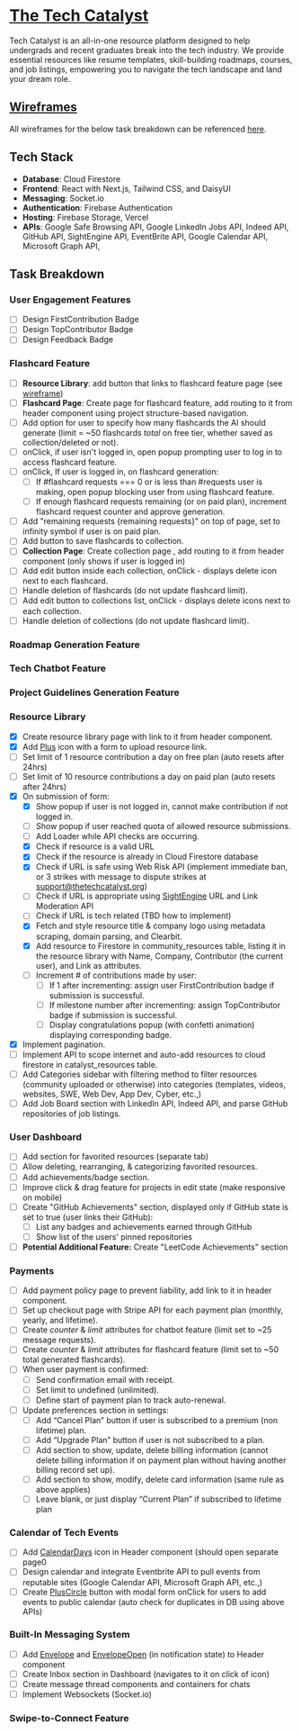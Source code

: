 # [The Tech Catalyst](https://www.thetechcatalyst.org/)
Tech Catalyst is an all-in-one resource platform designed to help undergrads and recent graduates break 
into the tech industry. We provide essential resources like resume templates, skill-building roadmaps, 
courses, and job listings, empowering you to navigate the tech landscape and land your dream role.

## [Wireframes](https://motiff.com/file/y4k6ssqksKGS0KbrOJI1w4L?nodeId=0%3A1&type=design "The Tech Catalyst - Wire Frames")
All wireframes for the below task breakdown can be referenced [here](https://motiff.com/file/y4k6ssqksKGS0KbrOJI1w4L?nodeId=0%3A1&type=design "The Tech Catalyst - Wire Frames").

## Tech Stack
- **Database**: Cloud Firestore
- **Frontend**: React with Next.js, Tailwind CSS, and DaisyUI
- **Messaging**: Socket.io
- **Authentication**: Firebase Authentication
- **Hosting**: Firebase Storage, Vercel
- **APIs**: Google Safe Browsing API, Google LinkedIn Jobs API, Indeed API, GitHub API, SightEngine API, EventBrite API, Google Calendar API, Microsoft Graph API, 

## Task Breakdown

### User Engagement Features
- [ ] Design FirstContribution Badge
- [ ] Design TopContributor Badge
- [ ] Design Feedback Badge

### Flashcard Feature
- [ ] **Resource Library**: add button that links to flashcard feature page (see [wireframe](https://motiff.com/file/y4k6ssqksKGS0KbrOJI1w4L?nodeId=0%3A1&type=design "The Tech Catalyst - Wire Frames"))
- [ ] **Flashcard Page**: Create page for flashcard feature, add routing to it from header component using project structure-based navigation.
- [ ] Add option for user to specify how many flashcards the AI should generate (limit = ~50 flashcards _total_ on free tier, whether saved as collection/deleted or not).
- [ ] onClick, if user isn't logged in, open popup prompting user to log in to access flashcard feature.
- [ ] onClick, If user is logged in, on flashcard generation:
     - [ ] If #flashcard requests === 0 or is less than #requests user is making, open popup blocking user from using flashcard feature.
     - [ ] If enough flashcard requests remaining (or on paid plan), increment flashcard request counter and approve generation.
- [ ] Add "remaining requests {remaining requests}" on top of page, set to infinity symbol if user is on paid plan.
- [ ] Add button to save flashcards to collection.
- [ ] **Collection Page**: Create collection page , add routing to it from header component (only shows if user is logged in)
- [ ] Add edit button inside each collection, onClick - displays delete icon next to each flashcard.
- [ ] Handle deletion of flashcards (do not update flashcard limit).
- [ ] Add edit button to collections list, onClick - displays delete icons next to each collection.
- [ ] Handle deletion of collections (do not update flashcard limit).

### Roadmap Generation Feature

### Tech Chatbot Feature

### Project Guidelines Generation Feature

### Resource Library
- [x] Create resource library page with link to it from header component.
- [x] Add [Plus](https://heroicons.com/) icon with a form to upload resource link.
- [ ] Set limit of 1 resource contribution a day on free plan (auto resets after 24hrs)
- [ ] Set limit of 10 resource contributions a day on paid plan (auto resets after 24hrs)
- [x] On submission of form:
    - [x] Show popup if user is not logged in, cannot make contribution if not logged in.
    - [ ] Show popup if user reached quota of allowed resource submissions.
    - [ ] Add Loader while API checks are occurring.
    - [x] Check if resource is a valid URL
    - [x] Check if the resource is already in Cloud Firestore database
    - [x] Check if URL is safe using Web Risk API (implement immediate ban, or 3 strikes with message to dispute strikes at support@thetechcatalyst.org)
    - [ ] Check if URL is appropriate using [SightEngine](https://sightengine.com/docs/url-link-moderation) URL and Link Moderation API
    - [ ] Check if URL is tech related (TBD how to implement)
    - [x] Fetch and style resource title & company logo using metadata scraping, domain parsing, and Clearbit.
    - [x] Add resource to Firestore in community_resources table, listing it in the resource library with Name, Company, Contributor (the current user), and Link as attributes.
    - [ ] Increment # of contributions made by user:
        - [ ] If 1 after incrementing: assign user FirstContribution badge if submission is successful.
        - [ ] If milestone number after incrementing: assign TopContributor badge if submission is successful.
        - [ ]  Display congratulations popup (with confetti animation) displaying corresponding badge.
- [x] Implement pagination.
- [ ] Implement API to scope internet and auto-add resources to cloud firestore in catalyst_resources table.
- [ ] Add Categories sidebar with filtering method to filter resources (community uploaded or otherwise) into categories (templates, videos, websites, SWE, Web Dev, App Dev, Cyber, etc.,)
- [ ] Add Job Board section with LinkedIn API, Indeed API, and parse GitHub repositories of job listings.

### User Dashboard
- [ ] Add section for favorited resources (separate tab)
- [ ] Allow deleting, rearranging, & categorizing favorited resources.
- [ ] Add achievements/badge section.
- [ ] Improve click & drag feature for projects in edit state (make responsive on mobile)
- [ ] Create "GitHub Achievements" section, displayed only if GitHub state is set to true (user links their GitHub):
     - [ ] List any badges and achievements earned through GitHub
     - [ ] Show list of the users' pinned repositories
- [ ] **Potential Additional Feature:** Create "LeetCode Achievements" section

### Payments
- [ ] Add payment policy page to prevent liability, add link to it in header component.
- [ ] Set up checkout page with Stripe API for each payment plan (monthly, yearly, and lifetime).
- [ ] Create _counter_ & _limit_ attributes for chatbot feature (limit set to ~25 message requests).
- [ ] Create _counter_ & _limit_ attributes for flashcard feature (limit set to ~50 total generated flashcards).
- [ ] When user payment is confirmed:
     - [ ] Send confirmation email with receipt.
     - [ ] Set limit to undefined (unlimited).
     - [ ] Define start of payment plan to track auto-renewal.
- [ ] Update preferences section in settings:
     - [ ] Add “Cancel Plan” button if user is subscribed to a premium (non lifetime) plan.
     - [ ] Add “Upgrade Plan” button if user is not subscribed to a plan.
     - [ ] Add section to show, update, delete billing information (cannot delete billing information if on payment plan without having another billing record set up).
     - [ ] Add section to show, modify, delete card information (same rule as above applies)
     - [ ] Leave blank, or just display “Current Plan” if subscribed to lifetime plan

### Calendar of Tech Events
- [ ] Add [CalendarDays](https://heroicons.com/) icon in Header component (should open separate page0
- [ ] Design calendar and integrate Eventbrite API to pull events from reputable sites (Google Calendar API, Microsoft Graph API, etc.,)
- [ ] Create [PlusCircle](https://heroicons.com/) button with modal form onClick for users to add events to public calendar (auto check for duplicates in DB using above APIs)

### Built-In Messaging System
- [ ] Add [Envelope](https://heroicons.com/) and [EnvelopeOpen](https://heroicons.com/) (in notification state) to Header component
- [ ] Create Inbox section in Dashboard (navigates to it on click of icon)
- [ ] Create message thread components and containers for chats
- [ ] Implement Websockets (Socket.io)

### Swipe-to-Connect Feature
